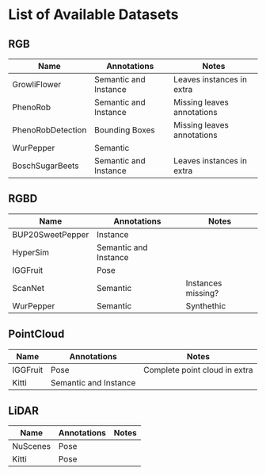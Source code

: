 # List of Available Datasets

## RGB

| Name              | Annotations               | Notes  |  
|---                |---                        |     ---|
| GrowliFlower      | Semantic and Instance     | Leaves instances in extra       |
| PhenoRob          | Semantic and Instance     | Missing leaves annotations       |
| PhenoRobDetection | Bounding Boxes            | Missing leaves annotations       |
| WurPepper         | Semantic                  |        |
| BoschSugarBeets   | Semantic and Instance     | Leaves instances in extra       |

## RGBD

| Name              | Annotations               | Notes         |  
|---                |---                        |            ---|
| BUP20SweetPepper  | Instance                  |               |
| HyperSim          | Semantic and Instance     |               |
| IGGFruit          | Pose                      |               |
| ScanNet           | Semantic                  | Instances missing?              |
| WurPepper         | Semantic                  | Synthethic    |

## PointCloud
| Name              | Annotations               | Notes         |  
|---                |---                        |            ---|
| IGGFruit          | Pose                      | Complete point cloud in extra  |
| Kitti             | Semantic and Instance     |               |

## LiDAR
| Name              | Annotations               | Notes         |  
|---                |---                        |            ---|
| NuScenes          | Pose                      |               |
| Kitti             | Pose                      |               |